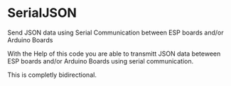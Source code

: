 # SerialJSON
Send JSON data using Serial Communication between ESP boards and/or Arduino Boards

With the Help of this code you are able to transmitt JSON data beteween ESP boards and/or Arduino Boards using serial communication.

This is completly bidirectional.


